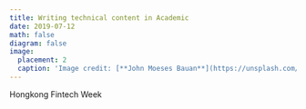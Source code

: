 ```yaml
---
title: Writing technical content in Academic
date: 2019-07-12
math: false
diagram: false
image:
  placement: 2
  caption: 'Image credit: [**John Moeses Bauan**](https://unsplash.com/photos/OGZtQF8iC0g)'
---
```


Hongkong Fintech Week